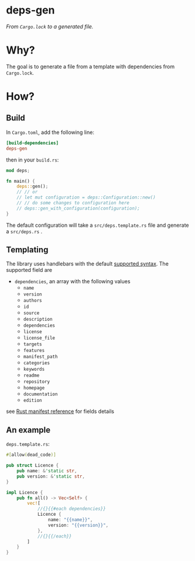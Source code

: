# deps-gen
*From `Cargo.lock` to a generated file.*

# Why?

The goal is to generate a file from a template with dependencies from `Cargo.lock`.

# How?
## Build
In `Cargo.toml`, add the following line:
```toml
[build-dependencies]
deps-gen
```
then in your `build.rs`:
```rust
mod deps;

fn main() {
    deps::gen();
    // // or
    // let mut configuration = deps::Configuration::new()
    // // do some changes to configuration here
    // deps::gen_with_configuration(configuration);
}
```

The default configuration will take a `src/deps.template.rs` file and generate a `src/deps.rs` .

## Templating
The library uses handlebars with the default [supported syntax](https://docs.rs/handlebars/5.1.0/handlebars/#built-in-helpers).
The supported field are
- `dependencies`, an array with the following values
  - `name`
  - `version`
  - `authors`
  - `id`
  - `source`
  - `description`
  - `dependencies`
  - `license`
  - `license_file`
  - `targets`
  - `features`
  - `manifest_path`
  - `categories`
  - `keywords`
  - `readme`
  - `repository`
  - `homepage`
  - `documentation`
  - `edition`

see [Rust manifest reference](https://doc.rust-lang.org/cargo/reference/manifest.html#the-documentation-field) for fields details

## An example

`deps.template.rs`:

```rust
#[allow(dead_code)]

pub struct Licence {
    pub name: &'static str,
    pub version: &'static str,
}

impl Licence {
    pub fn all() -> Vec<Self> {
        vec![
            //{}{{#each dependencies}}
            Licence {
                name: "{{name}}",
                version: "{{version}}",
            },
            //{}{{/each}}
        ]
    }
}
```